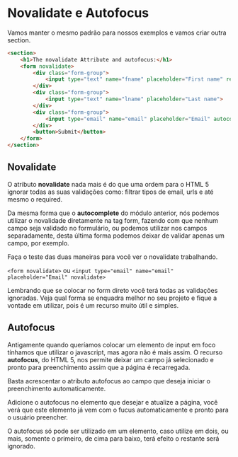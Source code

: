 # Novalidate e Autofocus

Vamos manter o mesmo padrão para nossos exemplos e vamos criar outra section.

```html
<section>
    <h1>The novalidate Attribute and autofocus:</h1>
    <form novalidate>
        <div class="form-group">
            <input type="text" name="fname" placeholder="First name" required autofocus>
        </div>
        <div class="form-group">
            <input type="text" name="lname" placeholder="Last name">
        </div>
        <div class="form-group">
            <input type="email" name="email" placeholder="Email" autocomplete="off">
        </div>
        <button>Submit</button>
    </form>
</section>
```

## Novalidate

O atributo **novalidate** nada mais é do que uma ordem para o HTML 5 ignorar todas as suas validações como: filtrar tipos de email, urls e até mesmo o required.

Da mesma forma que o **autocomplete** do módulo anterior, nós podemos utilizar o novalidade diretamente na tag form, fazendo com que nenhum campo seja validado no formulário, ou podemos utilizar nos campos separadamente, desta última forma podemos deixar de validar apenas um campo, por exemplo.

Faça o teste das duas maneiras para você ver o novalidate trabalhando.

`<form novalidate>` ou `<input type="email" name="email" placeholder="Email" novalidate>`

Lembrando que se colocar no form direto você terá todas as validações ignoradas. Veja qual forma se enquadra melhor no seu projeto e fique a vontade em utilizar, pois é um recurso muito útil e simples.

## Autofocus

Antigamente quando queríamos colocar um elemento de input em foco tínhamos que utilizar o javascript, mas agora não é mais assim. O recurso **autofocus**, do HTML 5, nos permite deixar um campo já selecionado e pronto para preenchimento assim que a página é recarregada.

Basta acrescentar o atributo autofocus ao campo que deseja iniciar o preenchimento automaticamente.

Adicione o autofocus no elemento que desejar e atualize a página, você verá que este elemento já vem com o fucus automaticamente e pronto para o usuário preencher.

O autofocus só pode ser utilizado em um elemento, caso utilize em dois, ou mais, somente o primeiro, de cima para baixo, terá efeito o restante será ignorado.